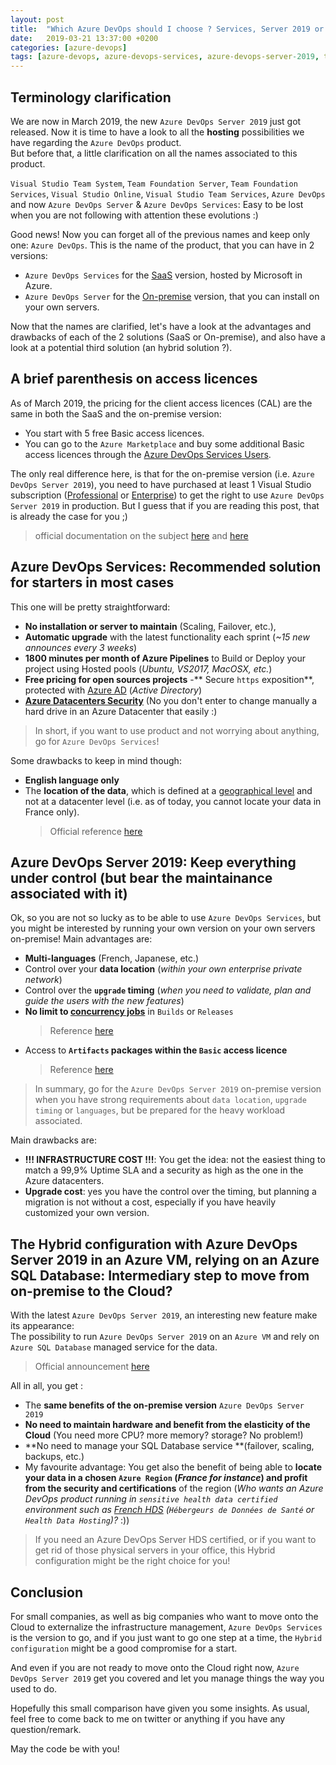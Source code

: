 ```yaml
---
layout: post
title:  "Which Azure DevOps should I choose ? Services, Server 2019 or Hybrid ?"
date:   2019-03-21 13:37:00 +0200
categories: [azure-devops]
tags: [azure-devops, azure-devops-services, azure-devops-server-2019, team-foundation-server]
---
```

## Terminology clarification
We are now in March 2019, the new `Azure DevOps Server 2019` just got released. Now it is time to have a look to all the **hosting** possibilities we have regarding the `Azure DevOps` product.  
But before that, a little clarification on all the names associated to this product.

`Visual Studio Team System`, `Team Foundation Server`, `Team Foundation Services`, `Visual Studio Online`, `Visual Studio Team Services`, `Azure DevOps` and now `Azure DevOps Server` & `Azure DevOps Services`: Easy to be lost when you are not following with attention these evolutions :)

Good news! Now you can forget all of the previous names and keep only one: `Azure DevOps`. This is the name of the product, that you can have in 2 versions:
- `Azure DevOps Services` for the [SaaS](https://en.wikipedia.org/wiki/Software_as_a_service) version, hosted by Microsoft in Azure.
- `Azure DevOps Server` for the [On-premise](https://en.wikipedia.org/wiki/On-premises_software) version, that you can install on your own servers.

Now that the names are clarified, let's have a look at the advantages and drawbacks of each of the 2 solutions (SaaS or On-premise), and also have a look at a potential third solution (an hybrid solution ?).

## A brief parenthesis on access licences
As of March 2019, the pricing for the client access licences (CAL) are the same in both the SaaS and the on-premise version:
- You start with 5 free Basic access licences.
- You can go to the `Azure Marketplace` and buy some additional Basic access licences through the [Azure DevOps Services Users](https://marketplace.visualstudio.com/items?itemName=ms.vss-vstsuser).

The only real difference here, is that for the on-premise version (i.e. `Azure DevOps Server 2019`), you need to have purchased at least 1 Visual Studio subscription ([Professional](https://marketplace.visualstudio.com/items?itemName=ms.vs-professional-monthly) or [Enterprise](https://marketplace.visualstudio.com/items?itemName=ms.vs-enterprise-monthly)) to get the right to use `Azure DevOps Server 2019` in production. But I guess that if you are reading this post, that is already the case for you ;)
> official documentation on the subject [here](https://visualstudio.microsoft.com/team-services/tfs-pricing/) and [here](https://docs.microsoft.com/en-us/azure/devops/organizations/billing/buy-access-tfs-test-hub?view=azure-devops-2019)

## Azure DevOps Services: Recommended solution for starters in most cases
This one will be pretty straightforward: 
- **No installation or server to maintain** (Scaling, Failover, etc.), 
- **Automatic upgrade** with the latest functionality each sprint (*~15 new announces every 3 weeks*)
- **1800 minutes per month of Azure Pipelines** to Build or Deploy your project using Hosted pools (*Ubuntu, VS2017, MacOSX, etc.*) 
- **Free pricing for open sources projects**
-** Secure `https` exposition**, protected with [Azure AD](https://docs.microsoft.com/en-us/azure/devops/organizations/accounts/manage-conditional-access?view=azure-devops) (*Active Directory*)
- [**Azure Datacenters Security**](https://docs.microsoft.com/en-us/azure/security/azure-physical-security) (No you don't enter to change manually a hard drive in an Azure Datacenter that easily :)

> In short, if you want to use product and not worrying about anything, go for `Azure DevOps Services`!

Some drawbacks to keep in mind though:
- **English language only**
- The **location of the data**, which is defined at a [geographical level](https://azure.microsoft.com/en-us/global-infrastructure/geographies/) and not at a datacenter level (i.e. as of today, you cannot locate your data in France only). 
    > Official reference [here](https://github.com/MicrosoftDocs/vsts-docs/issues/2009#issuecomment-427906722)

## Azure DevOps Server 2019: Keep everything under control (but bear the maintainance associated with it)

Ok, so you are not so lucky as to be able to use `Azure DevOps Services`, but you might be interested by running your own version on your own servers on-premise! Main advantages are:
- **Multi-languages** (French, Japanese, etc.)
- Control over your **data location** (*within your own enterprise private network*)
- Control over the **`upgrade` timing** (*when you need to validate, plan and guide the users with the new features*)
- **No limit to [concurrency jobs](https://docs.microsoft.com/en-us/azure/devops/pipelines/licensing/concurrent-jobs?view=azure-devops)** in `Builds` or `Releases`
  > Reference [here](https://developercommunity.visualstudio.com/content/problem/442431/unable-to-use-or-set-parallel-jobs-in-azure-devops.html​)
- Access to **`Artifacts` packages within the `Basic` access licence**
  > Reference [here](https://docs.microsoft.com/en-us/azure/devops/server/release-notes/azuredevops2019?view=azure-devops#changes-to-artifacts-and-release-management-deployment-pipeline-licensing)

> In summary, go for the `Azure DevOps Server 2019` on-premise version when you have strong requirements about `data location`, `upgrade timing` or `languages`, but be prepared for the heavy workload associated.

Main drawbacks are:
- **!!! INFRASTRUCTURE COST !!!**: You get the idea: not the easiest thing to match a 99,9% Uptime SLA and a security as high as the one in the Azure datacenters. 
- **Upgrade cost**: yes you have the control over the timing, but planning a migration is not without a cost, especially if you have heavily customized your own version.

## The Hybrid configuration with Azure DevOps Server 2019 in an Azure VM, relying on an Azure SQL Database: Intermediary step to move from on-premise to the Cloud?

With the latest `Azure DevOps Server 2019`, an interesting new feature make its appearance:   
The possibility to run `Azure DevOps Server 2019` on an `Azure VM` and rely on `Azure SQL Database` managed service for the data.
> Official announcement [here](https://docs.microsoft.com/en-us/azure/devops/server/release-notes/azuredevops2019?view=azure-devops#support-for-azure-sql-database)

All in all, you get :
- The **same benefits of the on-premise version** `Azure DevOps Server 2019` 
- **No need to maintain hardware and benefit from the elasticity of the Cloud** (You need more CPU? more memory? storage? No problem!)
- **No need to manage your SQL Database service **(failover, scaling, backups, etc.)
- My favourite advantage: You get also the benefit of being able to **locate your data in a chosen `Azure Region` (*France for instance*) and profit from the security and certifications** of the region (*Who wants an Azure DevOps product running in `sensitive health data certified` environment such as [French HDS](https://azure.microsoft.com/fr-fr/blog/microsoft-azure-is-now-certified-to-host-sensitive-health-data-in-france/) (`Hébergeurs de Données de Santé` or `Health Data Hosting`)?* :))

> If you need an Azure DevOps Server HDS certified, or if you want to get rid of those physical servers in your office, this Hybrid configuration might be the right choice for you!

## Conclusion
For small companies, as well as big companies who want to move onto the Cloud to externalize the infrastructure management, `Azure DevOps Services` is the version to go, and if you just want to go one step at a time, the `Hybrid configuration` might be a good compromise for a start.

And even if you are not ready to move onto the Cloud right now, `Azure DevOps Server 2019` get you covered and let you manage things the way you used to do.

Hopefully this small comparison have given you some insights. As usual, feel free to come back to me on twitter or anything if you have any question/remark.

May the code be with you!
